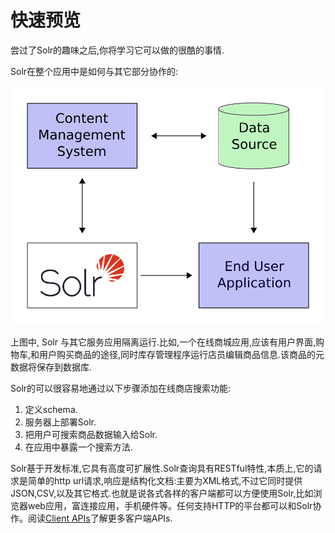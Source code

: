 # 快速预览

尝过了Solr的趣味之后,你将学习它可以做的很酷的事情.

Solr在整个应用中是如何与其它部分协作的:

![integrate](integrate.png)

上图中, Solr 与其它服务应用隔离运行.比如,一个在线商城应用,应该有用户界面,购物车,和用户购买商品的途径,同时库存管理程序运行店员编辑商品信息.该商品的元数据将保存到数据库.

Solr的可以很容易地通过以下步骤添加在线商店搜索功能:

1. 定义schema.
2. 服务器上部署Solr.
3. 把用户可搜索商品数据输入给Solr.
4. 在应用中暴露一个搜索方法.

Solr基于开发标准,它具有高度可扩展性.Solr查询具有RESTful特性,本质上,它的请求是简单的http url请求,响应是结构化文档:主要为XML格式,不过它同时提供JSON,CSV,以及其它格式.也就是说各式各样的客户端都可以方便使用Solr,比如浏览器web应用，富连接应用，手机硬件等。任何支持HTTP的平台都可以和Solr协作。阅读[Client APIs]()了解更多客户端APIs.

